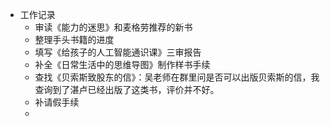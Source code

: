 - 工作记录
    - 审读《能力的迷思》和麦格劳推荐的新书
    - 整理手头书籍的进度
    - 填写《给孩子的人工智能通识课》三审报告
    - 补全《日常生活中的思维导图》制作样书手续
    - 查找《贝索斯致股东的信》：吴老师在群里问是否可以出版贝索斯的信，我查询到了湛卢已经出版了这类书，评价并不好。
    - 补请假手续
    - 
